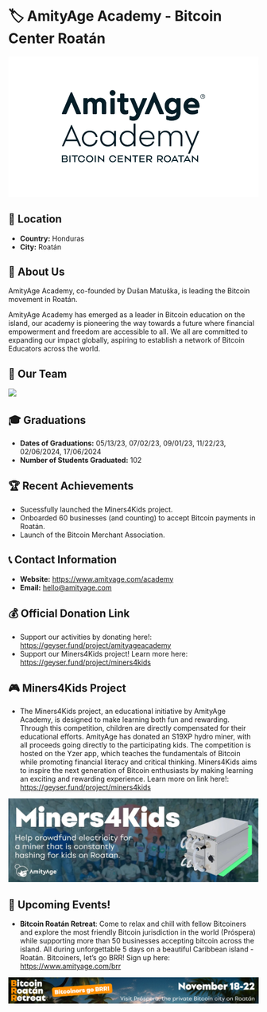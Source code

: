 # 🏷️ AmityAge Academy - Bitcoin Center Roatán
<img src="../Honduras -- Amity Age/Photos/AmityAge - Logo.PNG"> <!-- 1 picture maximum -->

## 📍 Location
- **Country:** Honduras
- **City:** Roatán

## 📖 About Us
AmityAge Academy, co-founded by Dušan Matuška, is leading the Bitcoin movement in Roatán.

AmityAge Academy has emerged as a leader in Bitcoin education on the island, our academy is pioneering the way towards a future where financial empowerment and freedom are accessible to all. We all are committed to expanding our impact globally, aspiring to establish a network of Bitcoin Educators across the world. 

## 👥 Our Team
<img src="../Honduras -- Amity Age/Photos/AmityA's Core Team.jpeg"> <!-- 1 picture maximum -->

## 🎓 Graduations
- **Dates of Graduations:** 05/13/23, 07/02/23, 09/01/23, 11/22/23, 02/06/2024, 17/06/2024
- **Number of Students Graduated:** 102

## 🏆 Recent Achievements
- Sucessfully launched the Miners4Kids project.
- Onboarded 60 businesses (and counting) to accept Bitcoin payments in Roatán.
- Launch of the Bitcoin Merchant Association.

## 📞 Contact Information
- **Website:** https://www.amityage.com/academy
- **Email:** hello@amityage.com

## 💰 Official Donation Link
- Support our activities by donating here!: https://geyser.fund/project/amityageacademy
- Support our Miners4Kids project! Learn more here: https://geyser.fund/project/miners4kids

## 🎮 Miners4Kids Project
- The Miners4Kids project, an educational initiative by AmityAge Academy, is designed to make learning both fun and rewarding. Through this competition, children are directly compensated for their educational efforts. AmityAge has donated an S19XP hydro miner, with all proceeds going directly to the participating kids. The competition is hosted on the Yzer app, which teaches the fundamentals of Bitcoin while promoting financial literacy and critical thinking. Miners4Kids aims to inspire the next generation of Bitcoin enthusiasts by making learning an exciting and rewarding experience. Learn more on link here!: https://geyser.fund/project/miners4kids
<img src="../Honduras -- Amity Age/Photos/Miners4Kids - Logo.jpg">

## 🌴 Upcoming Events!
- **Bitcoin Roatán Retreat**: Come to relax and chill with fellow Bitcoiners and explore the most friendly Bitcoin jurisdiction in the world (Próspera) while supporting more than 50 businesses accepting bitcoin across the island. All during unforgettable 5 days on a beautiful Caribbean island - Roatán. Bitcoiners, let’s go BRR! Sign up here: https://www.amityage.com/brr
<img src="../Honduras -- Amity Age/Photos/AmityAge Academy - BRR.png">

